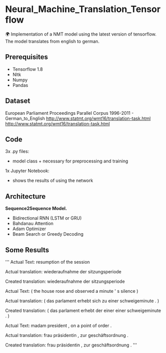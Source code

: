 # Neural_Machine_Translation_Tensorflow
:earth_africa: Implementation of a NMT model using the latest version of tensorflow. \
The model translates from english to german.

## Prerequisites
- Tensorflow 1.8
- Nltk
- Numpy
- Pandas

## Dataset
European Parliament Proceedings Parallel Corpus 1996-2011 - German_to_English
http://www.statmt.org/wmt16/translation-task.html \
http://www.statmt.org/wmt16/translation-task.html

## Code
3x .py files:
  - model class + necessary for preprocessing and training 
 
1x Jupyter Notebook:
  - shows the results of using the network

## Architecture
**Sequence2Sequence Model.**
- Bidirectional RNN (LSTM or GRU)
- Bahdanau Attention
- Adam Optimizer
- Beam Search or Greedy Decoding

## Some Results
'''
Actual Text:
resumption of the session

Actual translation:
wiederaufnahme der sitzungsperiode

Created translation:
wiederaufnahme der sitzungsperiode



Actual Text: 
( the house rose and observed a minute ' s silence )

Actual translation:
( das parlament erhebt sich zu einer schweigeminute . )

Created translation:
( das parlament erhebt der einer einer schweigeminute . )



Actual Text:
madam president , on a point of order .

Actual translation:
frau präsidentin , zur geschäftsordnung .

Created translation:
frau präsidentin , zur geschäftsordnung .
'''







